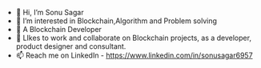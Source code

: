- 👋 Hi, I’m Sonu Sagar
- 👀 I’m interested in Blockchain,Algorithm and Problem solving 
- 🌱 A Blockchain Developer
- 💞️ LIkes to work and collaborate on Blockchain projects, as a developer, product designer and consultant.
- 📫 Reach me on LinkedIn - https://www.linkedin.com/in/sonusagar6957

<!---
Sonu6957/Sonu6957 is a ✨ special ✨ repository because its `README.md` (this file) appears on your GitHub profile.
You can click the Preview link to take a look at your changes.
--->
